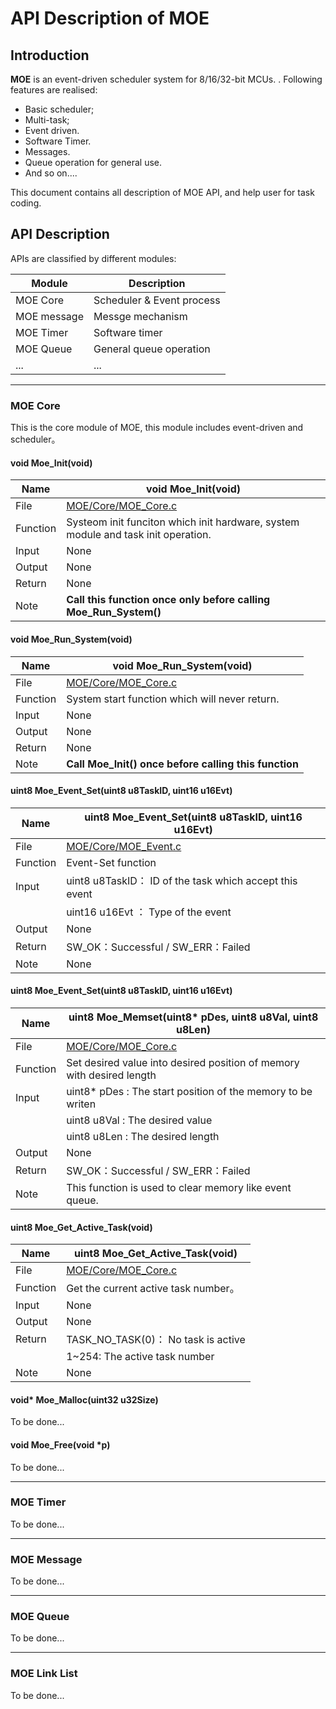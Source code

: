 # API Description of MOE

## Introduction
**MOE** is an event-driven scheduler system for 8/16/32-bit MCUs. . Following features are realised:
- Basic scheduler;
- Multi-task;
- Event driven.
- Software Timer.
- Messages.
- Queue operation for general use.
- And so on....   

This document contains all description of MOE API, and help user for task coding.

## API Description
APIs are classified by different modules:

Module               | Description
-------------------- | -----------------------------
MOE Core             | Scheduler & Event process
MOE message          | Messge mechanism
MOE Timer            | Software timer
MOE Queue            | General queue operation
...                  | ...

------------

### MOE Core
This is the core module of MOE, this module includes event-driven and scheduler。
#### void Moe_Init(void)   

Name            | void Moe_Init(void) 
--------------- | ------------------------------------------------   
File            | [MOE/Core/MOE_Core.c ](https://github.com/ianhom/MOE/blob/master/Core/MOE_Core.c) 
Function        | Systeom init funciton which init hardware, system module and task init operation.
Input           | None
Output          | None
Return          | None
Note            | **Call this function once only before calling Moe_Run_System()**   


#### void Moe_Run_System(void)

Name            | void Moe_Run_System(void)
--------------- | ------------------------------------------------   
File            | [MOE/Core/MOE_Core.c ](https://github.com/ianhom/MOE/blob/master/Core/MOE_Core.c) 
Function        | System start function which will never return.
Input           | None
Output          | None
Return          | None
Note            | **Call Moe_Init() once before calling this function**   


#### uint8 Moe_Event_Set(uint8 u8TaskID, uint16 u16Evt)

Name            | uint8 Moe_Event_Set(uint8 u8TaskID, uint16 u16Evt)
--------------- | ------------------------------------------------   
File            | [MOE/Core/MOE_Event.c ](https://github.com/ianhom/MOE/blob/master/Core/MOE_Event.c) 
Function        | Event-Set function                           
Input           | uint8  u8TaskID： ID of the task which accept this event                                            
                | uint16 u16Evt  ： Type of the event
Output          | None
Return          | SW_OK：Successful / SW_ERR：Failed
Note            | None  


#### uint8 Moe_Event_Set(uint8 u8TaskID, uint16 u16Evt)

Name            | uint8 Moe_Memset(uint8* pDes, uint8 u8Val, uint8 u8Len)
--------------- | ------------------------------------------------   
File            | [MOE/Core/MOE_Core.c ](https://github.com/ianhom/MOE/blob/master/Core/MOE_Core.c) 
Function        | Set desired value into desired position of memory with desired length                          
Input           | uint8* pDes  : The start position of the memory to be writen                                      
                | uint8  u8Val : The desired value  
                | uint8  u8Len : The desired length
Output          | None
Return          | SW_OK：Successful / SW_ERR：Failed
Note            | This function is used to  clear memory like event queue.


#### uint8 Moe_Get_Active_Task(void)

Name            | uint8 Moe_Get_Active_Task(void)
--------------- | ------------------------------------------------   
File            | [MOE/Core/MOE_Core.c ](https://github.com/ianhom/MOE/blob/master/Core/MOE_Core.c) 
Function        | Get the current active task number。
Input           | None
Output          | None
Return          | TASK_NO_TASK(0)： No task is active
                | 1~254:            The active task number
Note            | None

#### void* Moe_Malloc(uint32 u32Size)
To be done...
#### void Moe_Free(void *p)
To be done...   

------------   

### MOE Timer
To be done...   

------------   

### MOE Message
To be done...   

------------   

### MOE Queue
To be done...   

-------------   

### MOE Link List
To be done...
